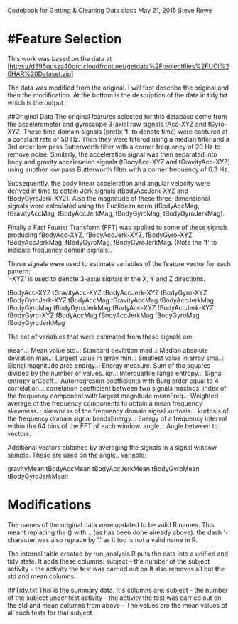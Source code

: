 Codebook for Getting & Cleaning Data class
May 21, 2015
Steve Rowe

#Feature Selection 
=================

This work was based on the data at [https://d396qusza40orc.cloudfront.net/getdata%2Fprojectfiles%2FUCI%20HAR%20Dataset.zip]

The data was modified from the original.  I will first describe the original and then the modification.  At the bottom is the description of the data in tidy.txt which is the output.

##Original Data 
The original features selected for this database come from the accelerometer and gyroscope 3-axial raw signals tAcc-XYZ and tGyro-XYZ. These time domain signals (prefix 't' to denote time) were captured at a constant rate of 50 Hz. Then they were filtered using a median filter and a 3rd order low pass Butterworth filter with a corner frequency of 20 Hz to remove noise. Similarly, the acceleration signal was then separated into body and gravity acceleration signals (tBodyAcc-XYZ and tGravityAcc-XYZ) using another low pass Butterworth filter with a corner frequency of 0.3 Hz. 

Subsequently, the body linear acceleration and angular velocity were derived in time to obtain Jerk signals (tBodyAccJerk-XYZ and tBodyGyroJerk-XYZ). Also the magnitude of these three-dimensional signals were calculated using the Euclidean norm (tBodyAccMag, tGravityAccMag, tBodyAccJerkMag, tBodyGyroMag, tBodyGyroJerkMag). 

Finally a Fast Fourier Transform (FFT) was applied to some of these signals producing fBodyAcc-XYZ, fBodyAccJerk-XYZ, fBodyGyro-XYZ, fBodyAccJerkMag, fBodyGyroMag, fBodyGyroJerkMag. (Note the 'f' to indicate frequency domain signals). 

These signals were used to estimate variables of the feature vector for each pattern:  
'-XYZ' is used to denote 3-axial signals in the X, Y and Z directions.

tBodyAcc-XYZ
tGravityAcc-XYZ
tBodyAccJerk-XYZ
tBodyGyro-XYZ
tBodyGyroJerk-XYZ
tBodyAccMag
tGravityAccMag
tBodyAccJerkMag
tBodyGyroMag
tBodyGyroJerkMag
fBodyAcc-XYZ
fBodyAccJerk-XYZ
fBodyGyro-XYZ
fBodyAccMag
fBodyAccJerkMag
fBodyGyroMag
fBodyGyroJerkMag

The set of variables that were estimated from these signals are: 

mean..: Mean value
std..: Standard deviation
mad..: Median absolute deviation 
max..: Largest value in array
min..: Smallest value in array
sma..: Signal magnitude area
energy..: Energy measure. Sum of the squares divided by the number of values. 
iqr..: Interquartile range 
entropy..: Signal entropy
arCoeff..: Autorregresion coefficients with Burg order equal to 4
correlation..: correlation coefficient between two signals
maxInds: index of the frequency component with largest magnitude
meanFreq..: Weighted average of the frequency components to obtain a mean frequency
skewness..: skewness of the frequency domain signal 
kurtosis..: kurtosis of the frequency domain signal 
bandsEnergy..: Energy of a frequency interval within the 64 bins of the FFT of each window.
angle..: Angle between to vectors.

Additional vectors obtained by averaging the signals in a signal window sample. These are used on the angle.. variable:

gravityMean
tBodyAccMean
tBodyAccJerkMean
tBodyGyroMean
tBodyGyroJerkMean

# Modifications
The names of the original data were updated to be valid R names.  This meant replacing the () with .. (as has been done already above). the dash '-' character was also replace by '.' as it too is not a valid name in R.

The internal table created by run_analysis.R puts the data into a unified and tidy state.  It adds these columns:
subject - the number of the subject
activity - the activity the test was carried out on
It also removes all but the std and mean columns.

##Tidy.txt
This is the summary data.  It's columns are:
subject - the number of the subject under test
activity - the activity the test was carried out on
the std and mean columns from above - The values are the mean values of all such tests for that subject.



